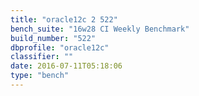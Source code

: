 ```yaml
---
title: "oracle12c 2 522"
bench_suite: "16w28 CI Weekly Benchmark"
build_number: "522"
dbprofile: "oracle12c"
classifier: ""
date: 2016-07-11T05:18:06
type: "bench"
---
```

